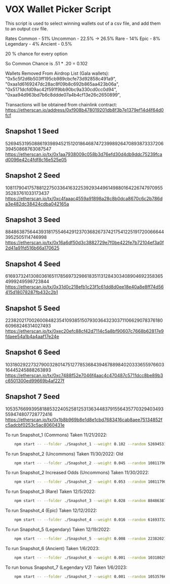 # VOX Wallet Picker Script

This script is used to select winning wallets out of a csv file, and add them to an output csv file.

Rates
Common - 51%
Uncommon - 22.5% -> 26.5%
Rare - 14%
Epic - 8%
Legendary - 4%
Ancient - 0.5%

20 % chance for every option

So Common Chance is .51 * .20 = 0.102


Wallets Removed From Airdrop List (Gala wallets):
  "0x5c5f2d6b503ff195cb989cbcfe73d92858c491a9",
  "0xaa1d6169247dc28ac8f09b8c692b865aa423b06a",
  "0x5171dcfd09ac42f591f9bb90bc9a330cd0cc0d94",
  "0xaa94d963bd7b6c8ddde07a4b4cf13e26c2650899",

Transactions will be obtained from chainlink contract: https://etherscan.io/address/0xf908b478019201db8f3b7e1379ef14d4f64d0fcf

Snapshot 1 Seed
---------------------------------------------------------------------------------
52694531950886193989452151201864687472399892647089387333720639450868763087547
https://etherscan.io/tx/0x1aa7938009c058b3d76efd30d4db9ddc75239fcad0096e42c4fdf8c16e525e05

Snapshot 2 Seed
---------------------------------------------------------------------------------
108117904175788122750336416322539293449614988016422674797095535283761033173437
https://etherscan.io/tx/0xc4faaac4559a91898a28c8b0dca8670c6c2b786da3e482dc38424cdba042165a

Snapshot 3 Seed
---------------------------------------------------------------------------------
88486387564439318175546429123703682673742175412251917200666443952505114746998
https://etherscan.io/tx/0x16a6df50d3c3882729e7f0be422fe7b72104ef3a0f2d41a91fd516b66a170625

Snapshot 4 Seed
---------------------------------------------------------------------------------
61693732413080361651178569732986183511312843034089046923583654999249598723844
https://etherscan.io/tx/0x31d0c218efb1c23f1c61dd8d0ee18e40a8e8ff74d56415d18078287fb432c2b1

Snapshot 5 Seed
---------------------------------------------------------------------------------
22382021700260084823541093851507930364323037110662907837618060968246314027493
https://etherscan.io/tx/0xec20efc88cf42d7114c5a8bf90607c7668b62817e9fdaee54a1b4a4aaf17e24e

Snapshot 6 Seed
---------------------------------------------------------------------------------
10318029227327900328014751277853684394678898402033365597660316445245888263893
https://etherscan.io/tx/0xc7488f52e7046f4aac4c470487c5711dcc8be89b3c6501300ed99669b4af227f

Snapshot 7 Seed
---------------------------------------------------------------------------------
105357669939581885322405258125313634483791556435770329403493559474807728772416
https://etherscan.io/tx/0x1b8b969b8e1d8e1cbd7683416cab8aee75134852fc5adcbf0253c5ac8060431e



To run Snapshot_1 (Commons) Taken 11/21/2022:
```bash
    npm start -- --folder ./Snapshot_1 --weight 0.102 --random 52694531950886193989452151201864687472399892647089387333720639450868763087547
```


To run Snapshot_2 (Uncommons) Taken 11/30/2022:
Old
```bash
    npm start -- --folder ./Snapshot_2 --weight 0.045 --random 108117904175788122750336416322539293449614988016422674797095535283761033173437
```

To run Snapshot_2 Increased Odds (Uncommons) Taken 11/30/2022:
```bash
    npm start -- --folder ./Snapshot_2 --weight 0.053 --random 108117904175788122750336416322539293449614988016422674797095535283761033173437
```

To run Snapshot_3 (Rare) Taken 12/5/2022:
```bash
    npm start -- --folder ./Snapshot_3 --weight 0.028 --random 88486387564439318175546429123703682673742175412251917200666443952505114746998
```

To run Snapshot_4 (Epic) Taken 12/12/2022:
```bash
    npm start -- --folder ./Snapshot_4 --weight 0.016 --random 61693732413080361651178569732986183511312843034089046923583654999249598723844
```

To run Snapshot_5 (Legendary) Taken 12/19/2022:
```bash
    npm start -- --folder ./Snapshot_5 --weight 0.008 --random 22382021700260084823541093851507930364323037110662907837618060968246314027493
```

To run Snapshot_6 (Ancient) Taken 1/6/2023:
```bash
    npm start -- --folder ./Snapshot_6 --weight 0.001 --random 10318029227327900328014751277853684394678898402033365597660316445245888263893
```

To run bonus Snapshot_7 (Legendary V2) Taken 1/6/2023:
```bash
    npm start -- --folder ./Snapshot_7 --weight 0.001 --random 105357669939581885322405258125313634483791556435770329403493559474807728772416
```